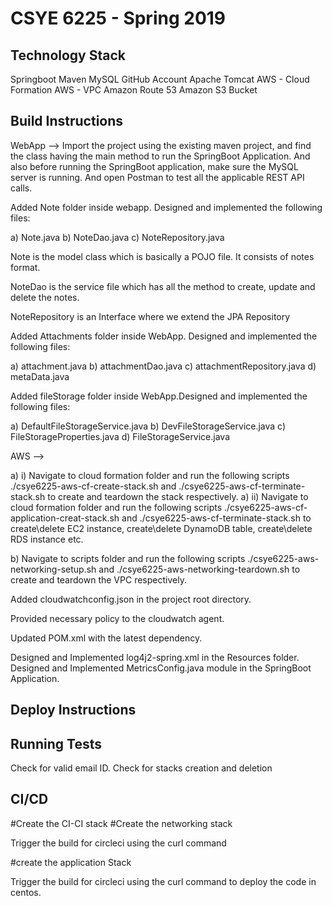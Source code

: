 
# CSYE 6225 - Spring 2019


## Technology Stack
Springboot
Maven
MySQL
GitHub Account
Apache Tomcat
AWS - Cloud Formation
AWS - VPC
Amazon Route 53
Amazon S3 Bucket



## Build Instructions
WebApp --> Import the project using the existing maven project, and find the class having the main method to run the SpringBoot Application. And also before running the SpringBoot application, make sure the MySQL server is running. And open Postman to test all the applicable REST API calls.

Added Note folder inside webapp. Designed and implemented the following files:

a) Note.java
b) NoteDao.java
c) NoteRepository.java

Note is the model class which is basically a POJO file. It consists of notes format.

NoteDao is the service file which has all the method to create, update and delete the notes.

NoteRepository is an Interface where we extend the JPA Repository

Added Attachments folder inside WebApp. Designed and implemented the following files:

a) attachment.java
b) attachmentDao.java
c) attachmentRepository.java
d) metaData.java

Added fileStorage folder inside WebApp.Designed and implemented the following files:

a) DefaultFileStorageService.java
b) DevFileStorageService.java
c) FileStorageProperties.java
d) FileStorageService.java

AWS -->

a) i) Navigate to cloud formation folder and run the following scripts ./csye6225-aws-cf-create-stack.sh and ./csye6225-aws-cf-terminate-stack.sh to create and teardown the stack respectively.
a) ii) Navigate to cloud formation folder and run the following scripts ./csye6225-aws-cf-application-creat-stack.sh and ./csye6225-aws-cf-terminate-stack.sh to create\delete EC2 instance, create\delete DynamoDB table, create\delete RDS instance etc.

b) Navigate to scripts folder and run the following scripts ./csye6225-aws-networking-setup.sh and ./csye6225-aws-networking-teardown.sh to create and teardown the VPC respectively.

Added cloudwatchconfig.json in the project root directory.

Provided necessary policy to the cloudwatch agent.

Updated POM.xml with the latest dependency.

Designed and Implemented log4j2-spring.xml in the Resources folder.
Designed and Implemented MetricsConfig.java module in the SpringBoot Application.

## Deploy Instructions

## Running Tests
Check for valid email ID.
Check for stacks creation and deletion

## CI/CD
#Create the CI-CI stack
#Create the networking stack

Trigger the build for circleci using the curl command

#create the application Stack

Trigger the build for circleci using the curl command to deploy the code in centos.




